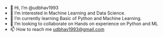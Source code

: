 - 👋 Hi, I’m @udbhav1993
- 👀 I’m interested in Machine Learning and Data Science.
- 🌱 I’m currently learning Basic of Python and Machine Learning.
- 💞️ I’m looking to collaborate on Hands on experience on Python and ML
- 📫 How to reach me udbhav1993@gmail.com

<!---
udbhav1993/udbhav1993 is a ✨ special ✨ repository because its `README.md` (this file) appears on your GitHub profile.
You can click the Preview link to take a look at your changes.
--->
